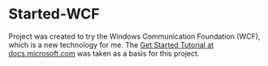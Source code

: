 # Started-WCF

Project was created to try the Windows Communication Foundation (WCF), which is a new technology for me.
The [Get Started Tutorial at docs.microsoft.com](https://docs.microsoft.com/en-us/dotnet/framework/wcf/getting-started-tutorial) was taken as a basis for this project.
